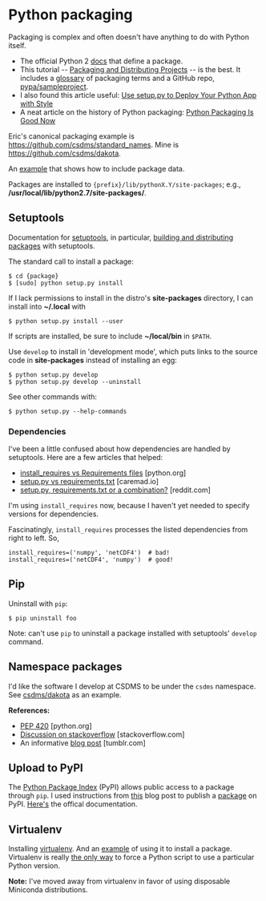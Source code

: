# Python packaging 

Packaging is complex
and often doesn't have anything to do with Python itself.

* The official Python 2 [docs](https://docs.python.org/2/tutorial/modules.html#packages) that define a package.
* This tutorial -- [Packaging and Distributing Projects](https://packaging.python.org/distributing/) -- is the best. It includes a [glossary](https://packaging.python.org/glossary/) of packaging terms and a GitHub repo, [pypa/sampleproject](https://github.com/pypa/sampleproject).
* I also found this article useful: [Use setup.py to Deploy Your Python App with Style](http://www.siafoo.net/article/77)
* A neat article on the history of Python packaging: [Python Packaging Is Good Now](https://glyph.twistedmatrix.com/2016/08/python-packaging.html)

Eric's canonical packaging example is https://github.com/csdms/standard_names.
Mine is https://github.com/csdms/dakota.

An
[example](https://docs.python.org/2/distutils/setupscript.html#installing-scripts)
that shows how to include package data.

Packages are installed to `{prefix}/lib/pythonX.Y/site-packages`;
e.g., **/usr/local/lib/python2.7/site-packages/**.


## Setuptools

Documentation for
[setuptools](https://setuptools.readthedocs.io/en/latest/index.html),
in particular,
[building and distributing packages](https://setuptools.readthedocs.io/en/latest/setuptools.html)
with setuptools.

The standard call to install a package:

	$ cd {package}
	$ [sudo] python setup.py install

If I lack permissions to install
in the distro's **site-packages** directory,
I can install into **~/.local** with

	$ python setup.py install --user

If scripts are installed,
be sure to include **~/local/bin** in `$PATH`.

Use `develop` to install in 'development mode',
which puts links to the source code
in **site-packages** instead of installing an egg:

	$ python setup.py develop
	$ python setup.py develop --uninstall

See other commands with:

	$ python setup.py --help-commands

### Dependencies

I've been a little confused about how dependencies are handled
by setuptools.
Here are a few articles that helped:

* [install_requires vs Requirements files](https://packaging.python.org/requirements/) [python.org]
* [setup.py vs requirements.txt](https://caremad.io/2013/07/setup-vs-requirement/) [caremad.io]
* [setup.py, requirements.txt or a combination?](https://www.reddit.com/r/Python/comments/3uzl2a/setuppy_requirementstxt_or_a_combination/) [reddit.com]

I'm using `install_requires` now,
because I haven't yet needed to specify versions for dependencies.

Fascinatingly,
`install_requires` processes the listed dependencies
from right to left.
So,

    install_requires=('numpy', 'netCDF4')  # bad!
	install_requires=('netCDF4', 'numpy')  # good!

## Pip

Uninstall with `pip`:

	$ pip uninstall foo

Note: can't use `pip` to uninstall a package
installed with setuptools' `develop` command.


## Namespace packages

I'd like the software I develop at CSDMS to be under the `csdms` namespace.
See [csdms/dakota](https://github.com/csdms/dakota)
as an example.

**References:**

* [PEP 420](https://www.python.org/dev/peps/pep-0420/) [python.org]
* [Discussion on stackoverflow](http://stackoverflow.com/a/1676069/1563298) [stackoverflow.com]
* An informative [blog post](http://cdent.tumblr.com/post/216241761/python-namespace-packages-for-tiddlyweb) [tumblr.com]


## Upload to PyPI

The [Python Package Index](https://pypi.python.org/pypi) (PyPI)
allows public access to a package through `pip`.
I used instructions from
[this](http://peterdowns.com/posts/first-time-with-pypi.html) blog post
to publish a [package](https://pypi.python.org/pypi/basic-modeling-interface)
on PyPI.
[Here's](https://docs.python.org/2/distutils/packageindex.html)
the offical documentation.


## Virtualenv

Installing
[virtualenv](http://virtualenv.readthedocs.org/en/latest/virtualenv.html).
And an
[example](http://matthew-brett.github.io/pydagogue/installing_scripts.html)
of using it to install a package.
Virtualenv is really
[the only way](http://stackoverflow.com/questions/11170827/how-tell-python-script-to-use-particular-version)
to force a Python script to use a particular Python version.

**Note:** I've moved away from virtualenv in favor of using
disposable Miniconda distributions.
